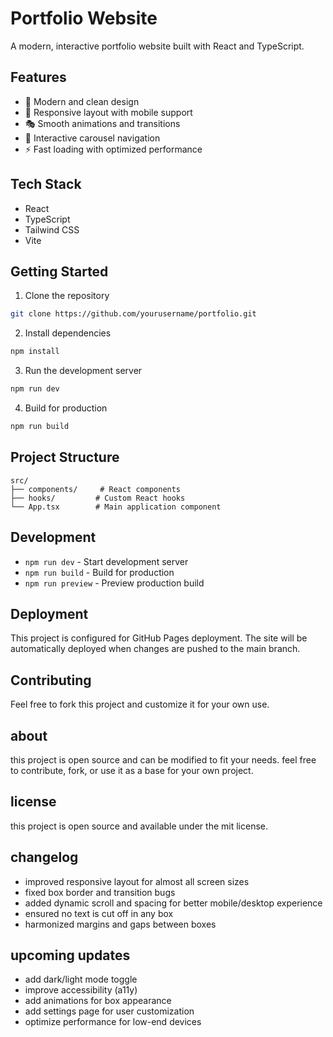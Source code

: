 # Portfolio Website

A modern, interactive portfolio website built with React and TypeScript.

## Features

- 🎨 Modern and clean design
- 📱 Responsive layout with mobile support
- 🎭 Smooth animations and transitions
- 🎯 Interactive carousel navigation
- ⚡ Fast loading with optimized performance

## Tech Stack

- React
- TypeScript
- Tailwind CSS
- Vite

## Getting Started

1. Clone the repository
```bash
git clone https://github.com/yourusername/portfolio.git
```

2. Install dependencies
```bash
npm install
```

3. Run the development server
```bash
npm run dev
```

4. Build for production
```bash
npm run build
```

## Project Structure

```
src/
├── components/     # React components
├── hooks/         # Custom React hooks
└── App.tsx        # Main application component
```

## Development

- `npm run dev` - Start development server
- `npm run build` - Build for production
- `npm run preview` - Preview production build

## Deployment

This project is configured for GitHub Pages deployment. The site will be automatically deployed when changes are pushed to the main branch.

## Contributing

Feel free to fork this project and customize it for your own use.

## about

this project is open source and can be modified to fit your needs. 
feel free to contribute, fork, or use it as a base for your own project.

## license

this project is open source and available under the mit license.

## changelog

- improved responsive layout for almost all screen sizes
- fixed box border and transition bugs
- added dynamic scroll and spacing for better mobile/desktop experience
- ensured no text is cut off in any box
- harmonized margins and gaps between boxes

## upcoming updates

- add dark/light mode toggle
- improve accessibility (a11y)
- add animations for box appearance
- add settings page for user customization
- optimize performance for low-end devices